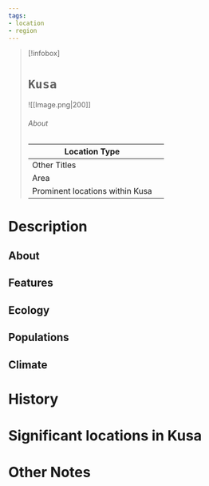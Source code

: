 ```yaml
---
tags:
- location
- region
---
```

> [!infobox]
> # `Kusa`
> ![[Image.png|200]]
> ###### About
> | Location Type |   |
> | ---- | ---- |
> | Other Titles |  |
> | Area |  |
> | Prominent locations within Kusa |   |

# Description

## About



## Features



## Ecology



## Populations



## Climate



# History



# Significant locations in Kusa



# Other Notes


